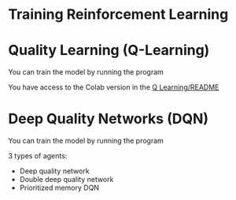 # Training Reinforcement Learning

Quality Learning (Q-Learning)
===============
You can train the model by running the program

You have access to the Colab version in the [Q Learning/README](https://github.com/RomainGrx/Machine-Learning/blob/master/Q%20Learning/README.md)

Deep Quality Networks (DQN)
===============
You can train the model by running the program

3 types of agents:
- Deep quality network 
- Double deep quality network
- Prioritized memory DQN
